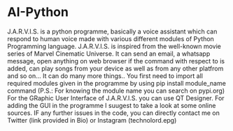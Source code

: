 # AI-Python
J.A.R.V.I.S. is a python programme, basically a voice assistant which can respond to human voice made with various different modules of Python Programming language. J.A.R.V.I.S. is inspired from the well-known movie series of Marvel Cinematic Universe. It can send an email, a whatsapp message, open anything on web browser if the command with respect to is added, can play songs from your device as well as from any other platfrom and so on... It can do many more things..
You first need to import all required modules given in the programme by using pip install module_name command (P.S.: For knowing the module name you can search on pypi.org)
For the GRaphic User Interface of J.A.R.V.I.S. you can use QT Designer. For adding the GUI in the programme I suugest to take a look at some online sources.
IF any further issues in the code, you can directly contact me on Twitter (link provided in Bio) or Instagram (technolord.epg) 
